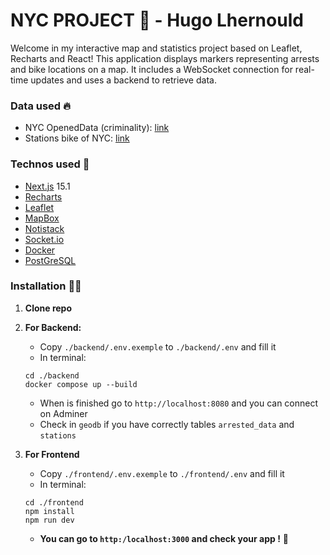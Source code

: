 # NYC PROJECT 🌆 - Hugo Lhernould

Welcome in my interactive map and statistics project based on Leaflet, Recharts and React! This application displays markers representing arrests and bike locations on a map. It includes a WebSocket connection for real-time updates and uses a backend to retrieve data.

### Data used 🔥

- NYC OpenedData (criminality): [link](https://opendata.cityofnewyork.us/)
- Stations bike of NYC: [link](https://gbfs.lyft.com/gbfs/1.1/bkn/en/station_information.json)

### Technos used 🔮
- [Next.js](https://nextjs.org/) 15.1
- [Recharts](https://recharts.org/en-US/)
- [Leaflet](https://react-leaflet.js.org/)
- [MapBox](https://www.mapbox.com/)
- [Notistack](https://notistack.com/)
- [Socket.io](https://socket.io/)
- [Docker](https://www.docker.com/)
- [PostGreSQL](https://www.postgresql.org/)

### Installation 🧑‍💻

1. **Clone repo**

2. **For Backend:**
    - Copy `./backend/.env.exemple` to `./backend/.env` and fill it
    - In terminal:
    ````
    cd ./backend
    docker compose up --build
    ````
    - When is finished go to `http://localhost:8080` and you can connect on Adminer
    - Check in `geodb` if you have correctly tables `arrested_data` and `stations`
3. **For Frontend**
    - Copy `./frontend/.env.exemple` to `./frontend/.env` and fill it
    - In terminal:
    ````
    cd ./frontend
    npm install
    npm run dev
    ````
    - **You can go to `http:/localhost:3000` and check your app !** :tada: